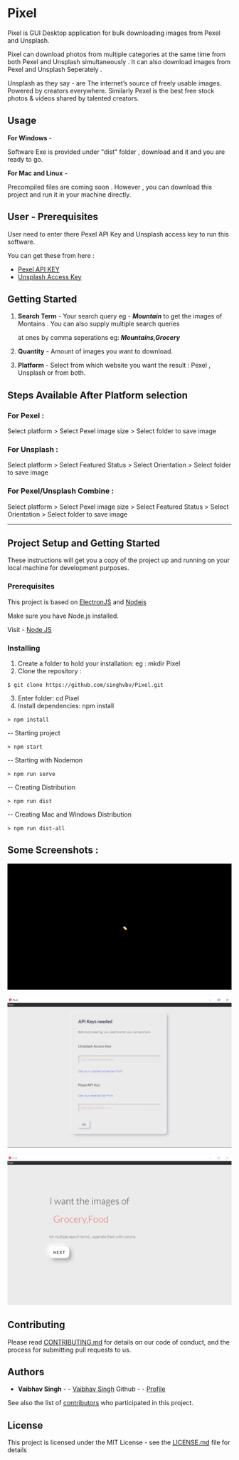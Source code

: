
# Pixel

Pixel is GUI Desktop application for bulk downloading images from Pexel and Unsplash.

Pixel can download photos from multiple categories at the same time from both Pexel and Unsplash simultaneously . 
It can also download images from Pexel and Unsplash Seperately . 


Unsplash as they say - are The internet’s source of freely usable images. Powered by creators everywhere. Similarly Pexel is the best free stock photos & videos shared by talented creators.

## Usage

**For Windows** - 

Software Exe is provided under "dist" folder , download and it and you are ready to go.

**For Mac and Linux** - 

Precompiled files are coming soon . However , you can download this project and run it in your machine directly.

## User - Prerequisites

User need to enter there Pexel API Key and Unsplash access key to run this software.

You can get these from here :

* [Pexel API KEY](https://www.pexels.com/api/?locale=en-US) 
* [Unsplash Access Key](https://unsplash.com/developers) 


## Getting Started 

1. **Search Term**  - Your search query eg - ***Mountain***  to get the images of Montains . You can also supply multiple search queries

      at ones by comma seperations eg:  ***Mountains,Grocery***

2. **Quantity** - Amount of images you want to download.

3. **Platform** - Select from which website you want the result :  Pexel , Unsplash or from both.


## Steps Available  After Platform selection

### For Pexel :

Select platform >  Select Pexel image size > Select folder to save image

### For Unsplash :

Select platform > Select Featured Status > Select Orientation > Select folder to save image

### For Pexel/Unsplash Combine :

Select platform > Select Pexel image size > Select Featured Status > Select Orientation > Select folder to save image

__________________


## Project Setup and Getting Started

These instructions will get you a copy of the project up and running on your local machine for development purposes. 

### Prerequisites

This project is based on  [ElectronJS](https://www.electronjs.org/)  and  [Nodejs](https://nodejs.org/en/)

Make sure you have Node.js installed.

Visit - [Node JS](https://github.com/nodejs/node)

### Installing

1. Create a folder to hold your installation: eg : mkdir Pixel
2. Clone the repository : 

```
$ git clone https://github.com/singhvbv/Pixel.git

```
3. Enter folder: cd Pixel
4. Install dependencies: npm install

```
> npm install
```
-- Starting project  

```
> npm start
```

-- Starting with Nodemon  

```
> npm run serve
```

-- Creating  Distribution  

```
> npm run dist
```
-- Creating  Mac and Windows Distribution  

```
> npm run dist-all
```

## Some Screenshots :

![Starting Screen](assets/img/pixel.gif)

![API Screen](assets/img/image1.PNG)

![Search Screen](assets/img/image2.PNG)

## Contributing

Please read [CONTRIBUTING.md](https://github.com/singhvbv/Pixel/blob/master/CONTRIBUTING.md) for details on our code of conduct, and the process for submitting pull requests to us.


## Authors

* **Vaibhav Singh** -  - [Vaibhav Singh](https://singhvbv.github.io/)
Github -  - [Profile](https://github.com/singhvbv)

See also the list of [contributors](https://github.com/your/project/contributors) who participated in this project.

## License

This project is licensed under the MIT License - see the [LICENSE.md](LICENSE.md) file for details

